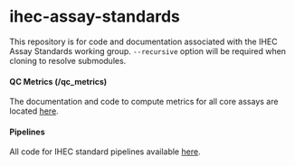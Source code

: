 ihec-assay-standards
====================

This repository is for code and documentation associated with the IHEC Assay Standards working group. `--recursive` option will be required when cloning to resolve submodules.

#### QC Metrics (/qc_metrics)

The documentation and code to compute metrics for all core assays are located [here](/qc_metrics).

#### Pipelines

All code for IHEC standard pipelines available [here](/pipelines).





